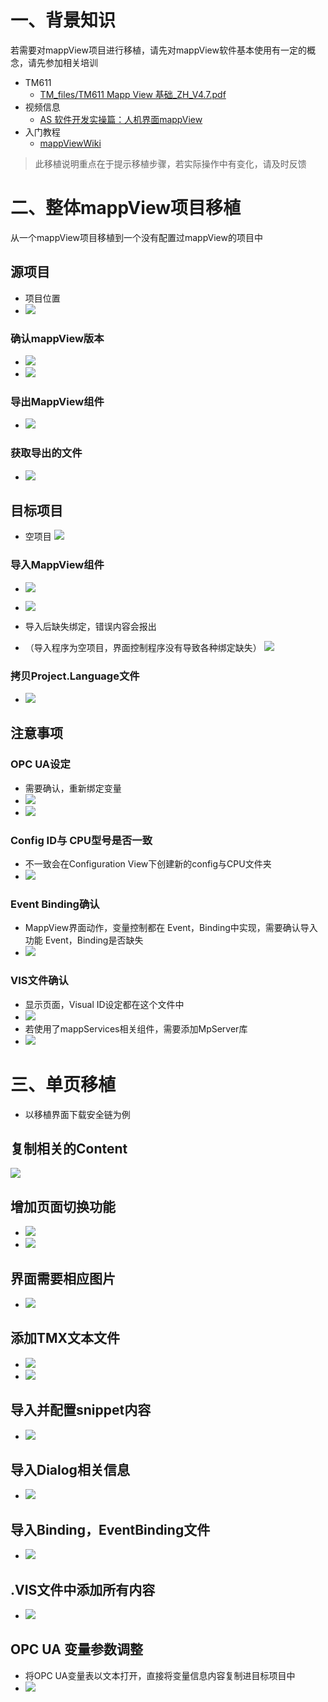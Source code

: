# 一、背景知识
若需要对mappView项目进行移植，请先对mappView软件基本使用有一定的概念，请先参加相关培训
- TM611
    - [TM_files/TM611 Mapp View 基础_ZH_V4.7.pdf](https://gitee.com/yzydeer/BuR_Assistant/blob/master/TM_files/TM611%20Mapp%20View%20%E5%9F%BA%E7%A1%80_ZH_V4.7.pdf)
- 视频信息
    - [AS 软件开发实操篇：人机界面mappView](https://app9qg8os8w3630.pc.xiaoe-tech.com/p/t_pc/course_pc_detail/column/p_5f867370e4b06aff1a03f36a)
- 入门教程
    - [mappViewWiki](https://gitee.com/yzydeer/BuR_Assistant/blob/master/mappViewWiki/Home.md)

> 此移植说明重点在于提示移植步骤，若实际操作中有变化，请及时反馈

# 二、整体mappView项目移植
从一个mappView项目移植到一个没有配置过mappView的项目中

## 源项目
- 项目位置
- ![](FILES/031mappView项目移植说明/image-20230409194835913.png)
### 确认mappView版本
- ![](FILES/031mappView项目移植说明/image-20230409195247217.png)
- ![](FILES/031mappView项目移植说明/image-20230409195343849.png)
### 导出MappView组件
- ![](FILES/031mappView项目移植说明/image-20230409195943125.png)

### 获取导出的文件
- ![](FILES/031mappView项目移植说明/image-20230409200050710.png)

## 目标项目
- 空项目
![](FILES/031mappView项目移植说明/image-20230409200504912.png)

### 导入MappView组件
- ![](FILES/031mappView项目移植说明/image-20230409200610023.png)
- ![](FILES/031mappView项目移植说明/image-20230409200623466.png)

- 导入后缺失绑定，错误内容会报出
- （导入程序为空项目，界面控制程序没有导致各种绑定缺失）
![](FILES/031mappView项目移植说明/image-20230409200719417.png)

### 拷贝Project.Language文件
- ![](FILES/031mappView项目移植说明/image-20230409231723167.png)
## 注意事项
### OPC UA设定
- 需要确认，重新绑定变量
- ![](FILES/031mappView项目移植说明/image-20230409222946415.png)
- ![](FILES/031mappView项目移植说明/image-20230409200756501.png)
### Config ID与 CPU型号是否一致
- 不一致会在Configuration View下创建新的config与CPU文件夹
- ![](FILES/031mappView项目移植说明/image-20230409200813827.png)

### Event Binding确认
- MappView界面动作，变量控制都在 Event，Binding中实现，需要确认导入功能 Event，Binding是否缺失
- ![](FILES/031mappView项目移植说明/image-20230409223139715.png)
### VIS文件确认
- 显示页面，Visual ID设定都在这个文件中
- ![](FILES/031mappView项目移植说明/image-20230409223449033.png)
- 若使用了mappServices相关组件，需要添加MpServer库
- ![](FILES/031mappView项目移植说明/image-20230409224020095.png)

# 三、单页移植
- 以移植界面下载安全链为例
## 复制相关的Content
![](FILES/031mappView项目移植说明/image-20230409224125627.png)

## 增加页面切换功能
- ![](FILES/031mappView项目移植说明/image-20230409224236515.png)
- ![](FILES/031mappView项目移植说明/image-20230409224251999.png)
## 界面需要相应图片
- ![](FILES/031mappView项目移植说明/image-20230409224316940.png)

## 添加TMX文本文件
- ![](FILES/031mappView项目移植说明/image-20230409224451579.png)
- ![](FILES/031mappView项目移植说明/image-20230409224530260.png)

## 导入并配置snippet内容
- ![](FILES/031mappView项目移植说明/image-20230409224641953.png)
## 导入Dialog相关信息
- ![](FILES/031mappView项目移植说明/image-20230409224716112.png)
## 导入Binding，EventBinding文件
- ![](FILES/031mappView项目移植说明/image-20230409224744331.png)

## .VIS文件中添加所有内容
- ![](FILES/031mappView项目移植说明/image-20230409225708224.png)
## OPC UA 变量参数调整
- 将OPC UA变量表以文本打开，直接将变量信息内容复制进目标项目中
- ![](FILES/031mappView项目移植说明/image-20230409225745664.png)
